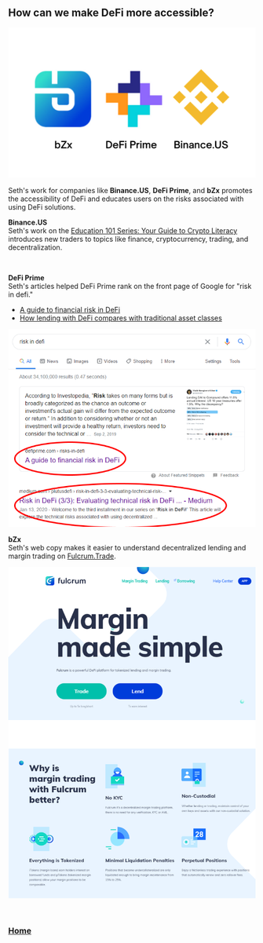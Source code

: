 ## How can we make DeFi more accessible?

<img src="images/BDB.png?raw=true/">

Seth's work for companies like **Binance.US**, **DeFi Prime**, and **bZx** promotes the accessibility of DeFi and educates users on the risks associated with using DeFi solutions. 

**Binance.US**<br>
Seth's work on the [Education 101 Series: Your Guide to Crypto Literacy](https://www.binance.us/en/blog/429245281322094607/Education-101-Series-Your-Guide-to-Crypto-Literacy-) 
introduces new traders to topics like finance, cryptocurrency, trading, and decentralization.

<br>

**DeFi Prime**<br>
Seth's articles helped DeFi Prime rank on the front page of Google for "risk in defi."

* [A guide to financial risk in DeFi](https://defiprime.com/risks-in-defi)
* [How lending with DeFi compares with traditional asset classes](https://defiprime.com/defi-lending-vs-traditional-assets)

<img src="images/seoriskdefi.png?raw=true"/>

<br>

**bZx**<br>
Seth's web copy makes it easier to understand decentralized lending and margin trading on [Fulcrum.Trade](https://fulcrum.trade).

<a href="https://fulcrum.trade" target="_blank"><img src="images/fulcrumcopy.png?raw=true"/></a>

<br>

### <a href="/SethGoldfarbPortfolio">Home</a>
